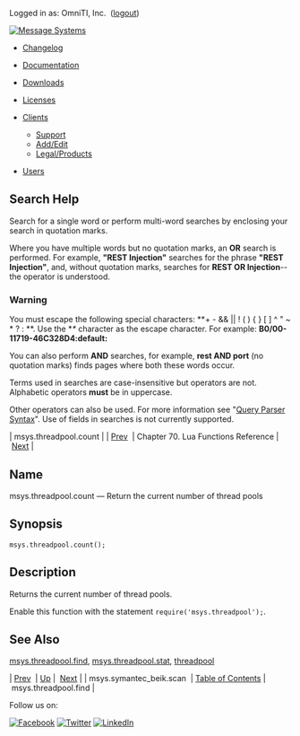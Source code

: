 Logged in as: OmniTI, Inc.  ([logout](https://support.messagesystems.com/logout.php))

[![Message Systems](https://support.messagesystems.com/images/ms-white205.png)](https://support.messagesystems.com/start.php) 

*   [Changelog](https://support.messagesystems.com/start.php?show=changelog)
*   [Documentation](https://support.messagesystems.com/docs/)
*   [Downloads](https://support.messagesystems.com/start.php)

*   [Licenses](https://support.messagesystems.com/license_summary.php)
*   <a href="">Clients</a>
    *   [Support](https://support.messagesystems.com/cs.php)
    *   [Add/Edit](https://support.messagesystems.com/edit_client.php)
    *   [Legal/Products](https://support.messagesystems.com/edit_products.php)
*   [Users](https://support.messagesystems.com/edit_customer.php)

## Search Help

Search for a single word or perform multi-word searches by enclosing your search in quotation marks.

Where you have multiple words but no quotation marks, an **OR** search is performed. For example, **"REST Injection"** searches for the phrase **"REST Injection"**, and, without quotation marks, searches for **REST OR Injection**--the operator is understood.

### Warning

You must escape the following special characters: **+ - && || ! ( ) { } [ ] ^ " ~ * ? : \**. Use the **\** character as the escape character. For example: **B0/00-11719-46C328D4\:default\:**

You can also perform **AND** searches, for example, **rest AND port** (no quotation marks) finds pages where both these words occur.

Terms used in searches are case-insensitive but operators are not. Alphabetic operators **must** be in uppercase.

Other operators can also be used. For more information see "[Query Parser Syntax](https://lucene.apache.org/core/old_versioned_docs/versions/3_0_0/queryparsersyntax.html)". Use of fields in searches is not currently supported.

| msys.threadpool.count |
| [Prev](lua.ref.msys.symantec_beik.scan.php)  | Chapter 70. Lua Functions Reference |  [Next](lua.ref.msys.threadpool.find.php) |

<a name="lua.ref.msys.threadpool.count"></a>
## Name

msys.threadpool.count — Return the current number of thread pools

<a name="idp18453456"></a>
## Synopsis

`msys.threadpool.count();`

<a name="idp18455664"></a>
## Description

Returns the current number of thread pools.

Enable this function with the statement `require('msys.threadpool');`.

<a name="idp18458464"></a>
## See Also

[msys.threadpool.find](lua.ref.msys.threadpool.find.php "msys.threadpool.find"), [msys.threadpool.stat](lua.ref.msys.threadpool.stat.php "msys.threadpool.stat"), [threadpool](conf.ref.threadpool.php "threadpool")

| [Prev](lua.ref.msys.symantec_beik.scan.php)  | [Up](lua.function.details.php) |  [Next](lua.ref.msys.threadpool.find.php) |
| msys.symantec_beik.scan  | [Table of Contents](index.php) |  msys.threadpool.find |

Follow us on:

[![Facebook](https://support.messagesystems.com/images/icon-facebook.png)](http://www.facebook.com/messagesystems) [![Twitter](https://support.messagesystems.com/images/icon-twitter.png)](http://twitter.com/#!/MessageSystems) [![LinkedIn](https://support.messagesystems.com/images/icon-linkedin.png)](http://www.linkedin.com/company/message-systems)
